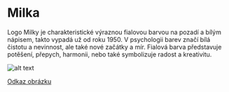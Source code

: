 # Milka 

Logo Milky je charakteristické výraznou fialovou barvou na pozadí a bílým nápisem, takto vypadá už od roku 1950. 
V psychologii barev značí bílá čistotu a nevinnost, ale také nové začátky a mír. 
Fialová barva představuje potěšení, přepych, harmonii, nebo také symbolizuje radost a kreativitu.


![alt text](https://scontent-prg1-1.xx.fbcdn.net/v/t39.30808-6/402506153_655929663375760_9140325635416501134_n.jpg?_nc_cat=111&ccb=1-7&_nc_sid=cc71e4&_nc_ohc=4L_bnHXmcmgQ7kNvgEm4ZMb&_nc_ht=scontent-prg1-1.xx&_nc_gid=A8oFNLMOil4rhaDI3UOSi3r&oh=00_AYAMGfhfY4pe_M2v30T9YUrvwJJ12N_8Jjdq7Qrj7LaN0A&oe=66F8A8F8)

[Odkaz obrázku]([https://web.media.mit.edu/~picard/img/Picard-credit-A-Ryan.png](https://scontent-prg1-1.xx.fbcdn.net/v/t39.30808-6/402506153_655929663375760_9140325635416501134_n.jpg?_nc_cat=111&ccb=1-7&_nc_sid=cc71e4&_nc_ohc=4L_bnHXmcmgQ7kNvgEm4ZMb&_nc_ht=scontent-prg1-1.xx&_nc_gid=A8oFNLMOil4rhaDI3UOSi3r&oh=00_AYAMGfhfY4pe_M2v30T9YUrvwJJ12N_8Jjdq7Qrj7LaN0A&oe=66F8A8F8))
